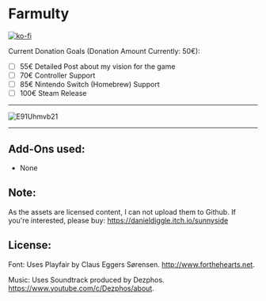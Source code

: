 # Farmulty

[![ko-fi](https://ko-fi.com/img/githubbutton_sm.svg)](https://ko-fi.com/G2G418XJS)

Current Donation Goals (Donation Amount Currently: 50€):
- [ ] 55€ Detailed Post about my vision for the game 
- [ ] 70€ Controller Support
- [ ] 85€ Nintendo Switch (Homebrew) Support
- [ ] 100€ Steam Release

---

![E91Uhmvb21](https://user-images.githubusercontent.com/25822956/119269874-2d3b2100-bbfa-11eb-9b88-7c60310f434f.gif)

---

## Add-Ons used:

- None

## Note:

As the assets are licensed content, I can not upload them to Github. If you're interested, please buy: https://danieldiggle.itch.io/sunnyside

## License:

Font: Uses Playfair by Claus Eggers Sørensen. http://www.forthehearts.net.

Music: Uses Soundtrack produced by Dezphos. https://www.youtube.com/c/Dezphos/about.

